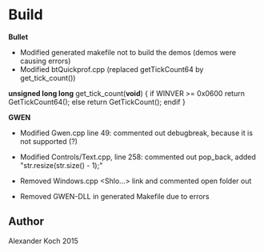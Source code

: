 Build
=============


**Bullet**

* Modified generated makefile not to build the demos (demos were causing errors)
* Modified btQuickprof.cpp (replaced getTickCount64 by get_tick_count())

**unsigned long long**
get_tick_count(**void**) 
{
if WINVER >= 0x0600
	return GetTickCount64();
else
	return GetTickCount();
endif
}
	
**GWEN**

* Modified Gwen.cpp line 49:
commented out debugbreak, because it is not supported (?)

* Modified Controls/Text.cpp, line 258:
commented out pop_back, added "str.resize(str.size() - 1);"
	
* Removed Windows.cpp <Shlo...> link and commented open folder out 

* Removed GWEN-DLL in generated Makefile due to errors
	
Author
---
Alexander Koch 2015